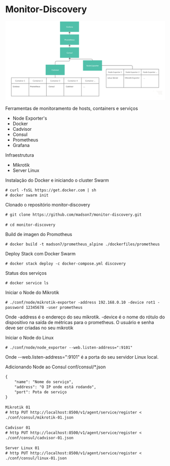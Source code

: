 # Monitor-Discovery

![](img/schema.png)

Ferramentas de monitoramento de hosts, containers e serviços

- Node Exporter's
- Docker
- Cadvisor
- Consul
- Prometheus
- Grafana

Infraestrutura

- Mikrotik
- Server Linux

Instalação do Docker e iniciando o cluster Swarm
```
# curl -fsSL https://get.docker.com | sh
# docker swarm init
```

Clonado o repositório monitor-discovery
```
# git clone https://github.com/madson7/monitor-discovery.git

# cd monitor-discovery
```

Build de imagen do Promotheus
```
# docker build -t madson7/prometheus_alpine ./dockerfiles/prometheus
```

Deploy Stack com Docker Swarm
```
# docker stack deploy -c docker-compose.yml discovery
```

Status dos serviços
```
# docker service ls
```

Iniciar o Node do Mikrotik
```
# ./conf/node/mikrotik-exporter -address 192.168.0.10 -device rot1 -password 12345678 -user prometheus
```
Onde -address é o endereço do seu mikrotik. -device é o nome do rótulo do dispositivo na saída de métricas para o prometheus. O usuário e senha deve ser criadas no seu mikrotik

Iniciar o Node do Linux
```
# ./conf/node/node_exporter --web.listen-address=":9101"
```
Onde --web.listen-address=":9101" é a porta do seu servidor Linux local.

Adicionando Node ao Consul
conf/consul/*.json
```
{
    "name": "Nome do serviço",
    "address": "O IP onde está rodando",
    "port": Pota de serviço
}

Mikrotik 01
# http PUT http://localhost:8500/v1/agent/service/register < ./conf/consul/mikrotik-01.json

Cadvisor 01
# http PUT http://localhost:8500/v1/agent/service/register < ./conf/consul/cadvisor-01.json

Server Linux 01
# http PUT http://localhost:8500/v1/agent/service/register < ./conf/consul/linux-01.json
```